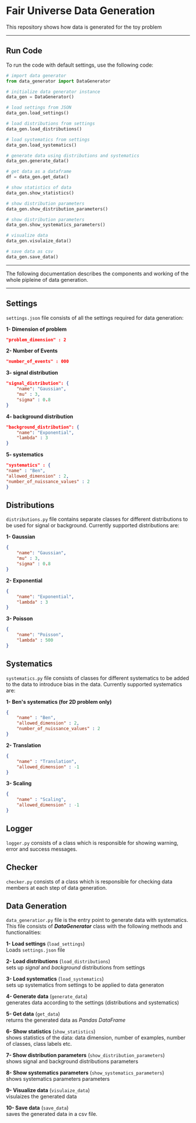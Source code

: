 # Fair Universe Data Generation
This repository shows how data is generated for the toy problem
***

## Run Code
To run the code with default settings, use the following code:

```python
# import data generator
from data_generator import DataGenerator

# initialize data generator instance
data_gen = DataGenerator()

# load settings from JSON
data_gen.load_settings()

# load distributions from settings
data_gen.load_distributions()

# load systematics from settings
data_gen.load_systematics()

# generate data using distributions and systematics
data_gen.generate_data()

# get data as a dataframe
df = data_gen.get_data()

# show statistics of data
data_gen.show_statistics()

# show distribution parameters
data_gen.show_distribution_parameters()

# show distribution parameters
data_gen.show_systematics_parameters()

# visualize data
data_gen.visulaize_data()

# save data as csv
data_gen.save_data()

```
***

The following documentation describes the components and working of the whole pipleine of data generation. 

***


## Settings
`settings.json` file consists of all the settings required for data generation:

**1- Dimension of problem**
```json
"problem_dimension" : 2
```

**2- Number of Events**
```json
"number_of_events" : 000
```

**3- signal distribution**
```json
"signal_distribution": {
    "name": "Gaussian",
    "mu" : 3,
    "sigma" : 0.8
}
```
**4- background distribution**
```json
"background_distribution": {
    "name": "Exponential",
    "lambda" : 3
}
```

**5- systematics**
```json
"systematics" : {
"name" : "Ben",
"allowed_dimension" : 2,
"number_of_nuissance_values" : 2
}
```

## Distributions
`distributions.py` file contains separate classes for different distributions to be used for signal or background. Currently supported distributions are:

**1- Gaussian**
```json
{
    "name": "Gaussian",
    "mu" : 3,
    "sigma" : 0.8
}
```
**2- Exponential**
```json
{
    "name": "Exponential",
    "lambda" : 3
}
```
**3- Poisson**
```json
{
    "name": "Poisson",
    "lambda" : 500
}
```

## Systematics
`systematics.py` file consists of classes for different systematics to be added to the data to introduce bias in the data. Currently supported systematics are:

**1- Ben's systematics (for 2D problem only)**
```json
{
    "name" : "Ben",
    "allowed_dimension" : 2,
    "number_of_nuissance_values" : 2
}
```
**2- Translation**
```json
{
    "name" : "Translation",
    "allowed_dimension" : -1
}
```
**3- Scaling**
```json
{
    "name" : "Scaling",
    "allowed_dimension" : -1
}
```

## Logger
`logger.py` consists of a class which is responsible for showing warning, error and success messages.


## Checker
`checker.py` consists of a class which is responsible for checking data members at each step of data generation.


## Data Generation
`data_generatior.py` file is the entry point to generate data with systematics. This file consists of ***DataGenerator*** class with the following methods and functionalities:

**1- Load settings** (`load_settings`)  
Loads `settings.json` file 

**2- Load distributions** (`load_distributions`)  
sets up *signal* and *background* distributions from settings

**3- Load systematics** (`load_systematics`)  
sets up systematics from settings to be applied to data generaton

**4- Generate data** (`generate_data`)  
generates data according to the settings (distributions and systematics)

**5- Get data** (`get_data`)  
returns the generated data as *Pandas DataFrame*

**6- Show statistics** (`show_statistics`)  
shows statistics of the data: data dimension, number of examples, number of classes, class labels etc.

**7- Show distribution parameters** (`show_distribution_parameters`)  
shows signal and background distributions parameters

**8- Show systematics parameters** (`show_systematics_parameters`)  
shows systematics parameters parameters

**9- Visualize data** (`visulaize_data`)   
visulaizes the generated data

**10- Save data** (`save_data`)  
saves the generated data in a csv file.